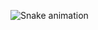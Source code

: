 ![Snake animation](https://github.com/nayyadev/nayyadev/blob/output/github-contribution-grid-snake.svg)
